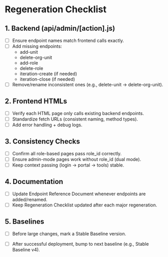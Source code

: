 # Regeneration Checklist

## 1. Backend (api/admin/[action].js)
- [ ] Ensure endpoint names match frontend calls exactly.
- [ ] Add missing endpoints:
  - add-unit
  - delete-org-unit
  - add-role
  - delete-role
  - iteration-create (if needed)
  - iteration-close (if needed)
- [ ] Remove/rename inconsistent ones (e.g., delete-unit → delete-org-unit).

## 2. Frontend HTMLs
- [ ] Verify each HTML page only calls existing backend endpoints.
- [ ] Standardize fetch URLs (consistent naming, method types).
- [ ] Add error handling + debug logs.

## 3. Consistency Checks
- [ ] Confirm all role-based pages pass role_id correctly.
- [ ] Ensure admin-mode pages work without role_id (dual mode).
- [ ] Keep context passing (login → portal → tools) stable.

## 4. Documentation
- [ ] Update Endpoint Reference Document whenever endpoints are added/renamed.
- [ ] Keep Regeneration Checklist updated after each major regeneration.

## 5. Baselines
- [ ] Before large changes, mark a Stable Baseline version.
- [ ] After successful deployment, bump to next baseline (e.g., Stable Baseline v4).

